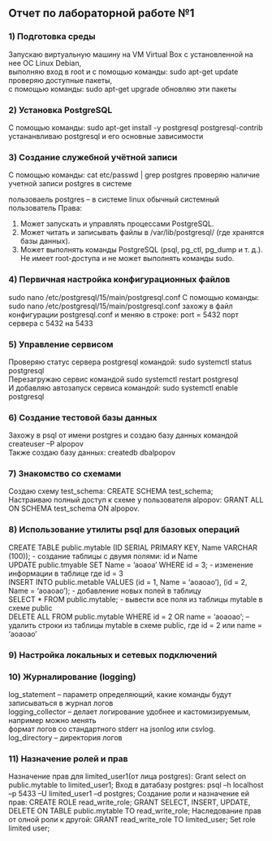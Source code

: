 ## Отчет по лабораторной работе №1 

### 1) Подготовка среды 
Запускаю виртуальную машину на VM Virtual Box c установленной на нее ОС Linux Debian, \
выполняю вход в root и с помощью команды: sudo apt-get update проверяю доступные пакеты, \
с помощью команды: sudo apt-get upgrade обновляю эти пакеты

### 2) Установка PostgreSQL
С помощью команды: sudo apt-get install -y postgresql postgresql-contrib устананвливаю postgresql и его основные зависимости

### 3) Создание служебной учётной записи
С помощью команды: cat etc/passwd | grep postgres проверяю наличие учетной записи postgres в системе

пользоваель postgres – в системе linux обычный системный пользователь
Права:
1.	Может запускать и управлять процессами PostgreSQL. 
2.	Может читать и записывать файлы в /var/lib/postgresql/ (где хранятся базы данных).
3.	Может выполнять команды PostgreSQL (psql, pg_ctl, pg_dump и т. д.). Не имеет root-доступа и не может выполнять команды sudo.

### 4) Первичная настройка конфигурационных файлов 
sudo nano /etc/postgresql/15/main/postgresql.conf
С помощью команды: sudo nano /etc/postgresql/15/main/postgresql.conf захожу в файл конфигурации postgresql.conf
и меняю в строке: port = 5432 порт сервера с 5432 на 5433

### 5) Управление сервисом 
Проверяю статус сервера postgresql командой: sudo systemctl status postgresql \
Перезагружаю сервис командой sudo systemctl restart postgresql \
И добавляю автозапуск сервиса командой: sudo systemctl enable postgresql 

### 6) Создание тестовой базы данных 
Захожу в psql от имени postgres и создаю базу данных командой createuser –P alpopov \
Также создаю базу данных: createdb dbalpopov 

### 7) Знакомство со схемами 
Создаю схему test_schema: CREATE SCHEMA test_schema; \
Настраиваю полный доступ к схеме у пользователя alpopov: GRANT ALL ON SCHEMA test_schema ON alpopov.

### 8) Использование утилиты psql для базовых операций 
CREATE TABLE public.mytable (ID SERIAL PRIMARY KEY, Name VARCHAR (100)); - создание таблицы с двумя полями: id и Name \
UPDATE public.tmyable SET Name = ’aoaoa’ WHERE id = 3; - изменение информации в таблице где id = 3 \
INSERT INTO public.metable VALUES (id = 1, Name = ‘aoaoao’), (id = 2, Name = ‘aoaoao’); - добавление новых полей в таблицу \
SELECT * FROM public.mytable; - вывести все поля из таблицы mytable в схеме public \
DELETE ALL FROM public.mytable WHERE id = 2 OR name = ‘aoaoao’; – удалить строки из таблицы mytable  в схеме public, где id = 2 или name = ‘aoaoao’

### 9) Настройка локальных и сетевых подключений 

### 10)  Журналирование (logging)
log_statement – параметр определяющий, какие команды будут записываться в журнал логов\
logging_collector – делает логирование удобнее и кастомизируемым, например можно менять\
формат логов со стандартного stderr на jsonlog или csvlog.\
log_directory – директория логов

### 11)  Назначение ролей и прав
Назначение прав для limited_user1(от лица postgres): Grant select on public.mytable to limited_user1;
Вход в датабазу postgres: psql –h localhost –p 5433 –U limited_user1 –d postgres;
Создание роли и назначение ей прав: CREATE ROLE read_write_role;
GRANT SELECT, INSERT, UPDATE, DELETE ON TABLE public.mytable TO read_write_role;
Наследование прав от олной роли к другой: GRANT read_write_role TO limited_user;
Set role limited user;
